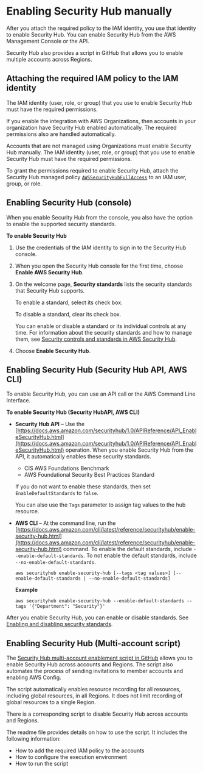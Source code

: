 # Enabling Security Hub manually<a name="securityhub-enable"></a>

After you attach the required policy to the IAM identity, you use that identity to enable Security Hub\. You can enable Security Hub from the AWS Management Console or the API\.

Security Hub also provides a script in GitHub that allows you to enable multiple accounts across Regions\.

## Attaching the required IAM policy to the IAM identity<a name="securityhub-enable-attach-policy"></a>

The IAM identity \(user, role, or group\) that you use to enable Security Hub must have the required permissions\.

If you enable the integration with AWS Organizations, then accounts in your organization have Security Hub enabled automatically\. The required permissions also are handled automatically\.

Accounts that are not managed using Organizations must enable Security Hub manually\. The IAM identity \(user, role, or group\) that you use to enable Security Hub must have the required permissions\.

To grant the permissions required to enable Security Hub, attach the Security Hub managed policy [`AWSSecurityHubFullAccess`](security-iam-awsmanpol.md#security-iam-awsmanpol-awssecurityhubfullaccess) to an IAM user, group, or role\.

## Enabling Security Hub \(console\)<a name="securityhub-enable-console"></a>

When you enable Security Hub from the console, you also have the option to enable the supported security standards\.

**To enable Security Hub**

1. Use the credentials of the IAM identity to sign in to the Security Hub console\.

1.  When you open the Security Hub console for the first time, choose **Enable AWS Security Hub**\.

1. On the welcome page, **Security standards** lists the security standards that Security Hub supports\.

   To enable a standard, select its check box\.

   To disable a standard, clear its check box\.

   You can enable or disable a standard or its individual controls at any time\. For information about the security standards and how to manage them, see [Security controls and standards in AWS Security Hub](securityhub-standards.md)\.

1. Choose **Enable Security Hub**\.

## Enabling Security Hub \(Security Hub API, AWS CLI\)<a name="securityhub-enable-api"></a>

To enable Security Hub, you can use an API call or the AWS Command Line Interface\.

**To enable Security Hub \(Security HubAPI, AWS CLI\)**
+ **Security Hub API** – Use the [https://docs.aws.amazon.com/securityhub/1.0/APIReference/API_EnableSecurityHub.html](https://docs.aws.amazon.com/securityhub/1.0/APIReference/API_EnableSecurityHub.html) operation\. When you enable Security Hub from the API, it automatically enables these security standards\.
  + CIS AWS Foundations Benchmark
  + AWS Foundational Security Best Practices Standard

  If you do not want to enable these standards, then set `EnableDefaultStandards` to `false`\.

  You can also use the `Tags` parameter to assign tag values to the hub resource\.
+ **AWS CLI** – At the command line, run the [https://docs.aws.amazon.com/cli/latest/reference/securityhub/enable-security-hub.html](https://docs.aws.amazon.com/cli/latest/reference/securityhub/enable-security-hub.html) command\. To enable the default standards, include `--enable-default-standards`\. To not enable the default standards, include `--no-enable-default-standards`\.

  ```
  aws securityhub enable-security-hub [--tags <tag values>] [--enable-default-standards | --no-enable-default-standards]
  ```

  **Example**

  ```
  aws securityhub enable-security-hub --enable-default-standards --tags '{"Department": "Security"}'
  ```

After you enable Security Hub, you can enable or disable standards\. See [Enabling and disabling security standards](securityhub-standards-enable-disable.md)\.

## Enabling Security Hub \(Multi\-account script\)<a name="securityhub-enable-multiaccount-script"></a>

The [Security Hub multi\-account enablement script in GitHub](https://github.com/awslabs/aws-securityhub-multiaccount-scripts) allows you to enable Security Hub across accounts and Regions\. The script also automates the process of sending invitations to member accounts and enabling AWS Config\.

The script automatically enables resource recording for all resources, including global resources, in all Regions\. It does not limit recording of global resources to a single Region\.

There is a corresponding script to disable Security Hub across accounts and Regions\.

The readme file provides details on how to use the script\. It includes the following information:
+ How to add the required IAM policy to the accounts
+ How to configure the execution environment
+ How to run the script